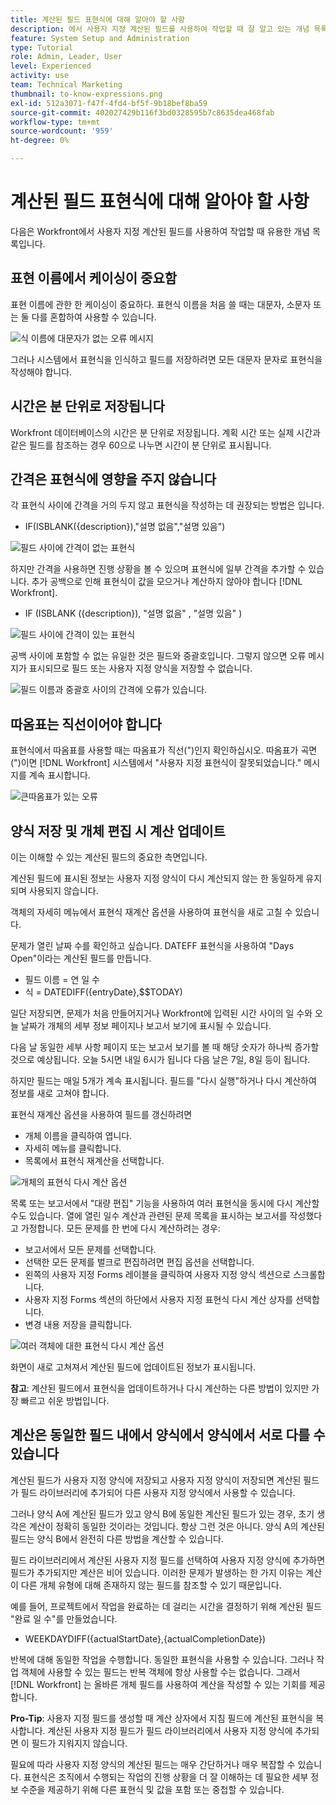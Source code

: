 ```yaml
---
title: 계산된 필드 표현식에 대해 알아야 할 사항
description: 에서 사용자 지정 계산된 필드를 사용하여 작업할 때 잘 알고 있는 개념 목록을 살펴봅니다 [!DNL Workfront].
feature: System Setup and Administration
type: Tutorial
role: Admin, Leader, User
level: Experienced
activity: use
team: Technical Marketing
thumbnail: to-know-expressions.png
exl-id: 512a3071-f47f-4fd4-bf5f-9b18bef8ba59
source-git-commit: 402027429b116f3bd0328595b7c8635dea468fab
workflow-type: tm+mt
source-wordcount: '959'
ht-degree: 0%

---
```


# 계산된 필드 표현식에 대해 알아야 할 사항

다음은 Workfront에서 사용자 지정 계산된 필드를 사용하여 작업할 때 유용한 개념 목록입니다.

## 표현 이름에서 케이싱이 중요함

표현 이름에 관한 한 케이싱이 중요하다. 표현식 이름을 처음 쓸 때는 대문자, 소문자 또는 둘 다를 혼합하여 사용할 수 있습니다.

![식 이름에 대문자가 없는 오류 메시지](assets/ttk-casingmatters01.png)

그러나 시스템에서 표현식을 인식하고 필드를 저장하려면 모든 대문자 문자로 표현식을 작성해야 합니다.



## 시간은 분 단위로 저장됩니다

Workfront 데이터베이스의 시간은 분 단위로 저장됩니다. 계획 시간 또는 실제 시간과 같은 필드를 참조하는 경우 60으로 나누면 시간이 분 단위로 표시됩니다.

## 간격은 표현식에 영향을 주지 않습니다

각 표현식 사이에 간격을 거의 두지 않고 표현식을 작성하는 데 권장되는 방법은 입니다.

* IF(ISBLANK({description}),&quot;설명 없음&quot;,&quot;설명 있음&quot;)

![필드 사이에 간격이 없는 표현식](assets/spacing01.png)

하지만 간격을 사용하면 진행 상황을 볼 수 있으며 표현식에 일부 간격을 추가할 수 있습니다. 추가 공백으로 인해 표현식이 값을 모으거나 계산하지 않아야 합니다 [!DNL Workfront].

* IF (ISBLANK ({description}), &quot;설명 없음&quot; , &quot;설명 있음&quot; )

![필드 사이에 간격이 있는 표현식](assets/spacing02.png)

공백 사이에 포함할 수 없는 유일한 것은 필드와 중괄호입니다. 그렇지 않으면 오류 메시지가 표시되므로 필드 또는 사용자 지정 양식을 저장할 수 없습니다.

![필드 이름과 중괄호 사이의 간격에 오류가 있습니다.](assets/spacing03.png)

## 따옴표는 직선이어야 합니다

표현식에서 따옴표를 사용할 때는 따옴표가 직선(&quot;)인지 확인하십시오. 따옴표가 곡면(&quot;)이면 [!DNL Workfront] 시스템에서 &quot;사용자 지정 표현식이 잘못되었습니다.&quot; 메시지를 계속 표시합니다.

![큰따옴표가 있는 오류](assets/curvedquotes01.png)

## 양식 저장 및 개체 편집 시 계산 업데이트

이는 이해할 수 있는 계산된 필드의 중요한 측면입니다.

계산된 필드에 표시된 정보는 사용자 지정 양식이 다시 계산되지 않는 한 동일하게 유지되며 사용되지 않습니다.

객체의 자세히 메뉴에서 표현식 재계산 옵션을 사용하여 표현식을 새로 고칠 수 있습니다.

문제가 열린 날짜 수를 확인하고 싶습니다. DATEFF 표현식을 사용하여 &quot;Days Open&quot;이라는 계산된 필드를 만듭니다.

* 필드 이름 = 연 일 수
* 식 = DATEDIFF({entryDate},$$TODAY)

일단 저장되면, 문제가 처음 만들어지거나 Workfront에 입력된 시간 사이의 일 수와 오늘 날짜가 개체의 세부 정보 페이지나 보고서 보기에 표시될 수 있습니다.

다음 날 동일한 세부 사항 페이지 또는 보고서 보기를 볼 때 해당 숫자가 하나씩 증가할 것으로 예상됩니다. 오늘 5시면 내일 6시가 됩니다 다음 날은 7일, 8일 등이 됩니다.

하지만 필드는 매일 5개가 계속 표시됩니다. 필드를 &quot;다시 실행&quot;하거나 다시 계산하여 정보를 새로 고쳐야 합니다.

표현식 재계산 옵션을 사용하여 필드를 갱신하려면

* 개체 이름을 클릭하여 엽니다.
* 자세히 메뉴를 클릭합니다.
* 목록에서 표현식 재계산을 선택합니다.

![개체의 표현식 다시 계산 옵션](assets/recalculate01.png)

목록 또는 보고서에서 &quot;대량 편집&quot; 기능을 사용하여 여러 표현식을 동시에 다시 계산할 수도 있습니다. 열에 열린 일수 계산과 관련된 문제 목록을 표시하는 보고서를 작성했다고 가정합니다. 모든 문제를 한 번에 다시 계산하려는 경우:

* 보고서에서 모든 문제를 선택합니다.
* 선택한 모든 문제를 벌크로 편집하려면 편집 옵션을 선택합니다.
* 왼쪽의 사용자 지정 Forms 레이블을 클릭하여 사용자 지정 양식 섹션으로 스크롤합니다.
* 사용자 지정 Forms 섹션의 하단에서 사용자 지정 표현식 다시 계산 상자를 선택합니다.
* 변경 내용 저장을 클릭합니다.

![여러 객체에 대한 표현식 다시 계산 옵션](assets/recalculate02.png)

화면이 새로 고쳐져서 계산된 필드에 업데이트된 정보가 표시됩니다.

**참고**: 계산된 필드에서 표현식을 업데이트하거나 다시 계산하는 다른 방법이 있지만 가장 빠르고 쉬운 방법입니다.

## 계산은 동일한 필드 내에서 양식에서 양식에서 서로 다를 수 있습니다

계산된 필드가 사용자 지정 양식에 저장되고 사용자 지정 양식이 저장되면 계산된 필드가 필드 라이브러리에 추가되어 다른 사용자 지정 양식에서 사용할 수 있습니다.

그러나 양식 A에 계산된 필드가 있고 양식 B에 동일한 계산된 필드가 있는 경우, 초기 생각은 계산이 정확히 동일한 것이라는 것입니다. 항상 그런 것은 아니다. 양식 A의 계산된 필드는 양식 B에서 완전히 다른 방법을 계산할 수 있습니다.

필드 라이브러리에서 계산된 사용자 지정 필드를 선택하여 사용자 지정 양식에 추가하면 필드가 추가되지만 계산은 비어 있습니다. 이러한 문제가 발생하는 한 가지 이유는 계산이 다른 개체 유형에 대해 존재하지 않는 필드를 참조할 수 있기 때문입니다.

예를 들어, 프로젝트에서 작업을 완료하는 데 걸리는 시간을 결정하기 위해 계산된 필드 &quot;완료 일 수&quot;를 만들었습니다.

* WEEKDAYDIFF({actualStartDate},{actualCompletionDate})

반복에 대해 동일한 작업을 수행합니다. 동일한 표현식을 사용할 수 있습니다. 그러나 작업 객체에 사용할 수 있는 필드는 반복 객체에 항상 사용할 수는 없습니다. 그래서 [!DNL Workfront] 는 올바른 개체 필드를 사용하여 계산을 작성할 수 있는 기회를 제공합니다.

**Pro-Tip**: 사용자 지정 필드를 생성할 때 계산 상자에서 지침 필드에 계산된 표현식을 복사합니다. 계산된 사용자 지정 필드가 필드 라이브러리에서 사용자 지정 양식에 추가되면 이 필드가 지워지지 않습니다.

필요에 따라 사용자 지정 양식의 계산된 필드는 매우 간단하거나 매우 복잡할 수 있습니다. 표현식은 조직에서 수행되는 작업의 진행 상황을 더 잘 이해하는 데 필요한 세부 정보 수준을 제공하기 위해 다른 표현식 및 값을 포함 또는 중첩할 수 있습니다.

<!--Depending on the need, calculated fields in custom forms can be quite simple or very complex. Expressions can embed, or nest, other expressions and values to provide the level of detail needed to get a better picture of what is going on with the work being done at your organization. 

Most of the examples and exercises in this course have been relatively simple to provide a base understanding of the expressions most commonly used and how to build those expressions in a custom calculated field. 

Now you’re ready to start building your own calculated custom fields.-->
